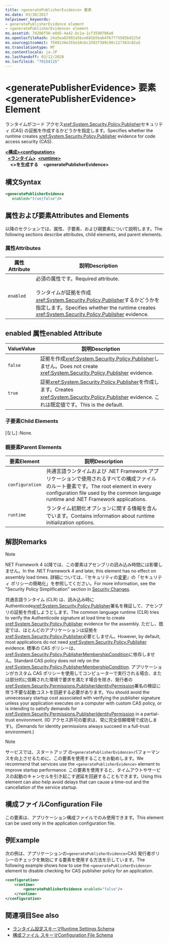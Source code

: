 ```yaml
---
title: <generatePublisherEvidence> 要素
ms.date: 03/30/2017
helpviewer_keywords:
- generatePublisherEvidence element
- <generatePublisherEvidence> element
ms.assetid: 7d208f50-e8d5-4a42-bc1a-1cf3590706a8
ms.openlocfilehash: 24a5ea02992a5bce681b5bab4fb7f75505bd225d
ms.sourcegitcommit: 7588136e355e10cbc2582f389c90c127363c02a5
ms.translationtype: MT
ms.contentlocale: ja-JP
ms.lasthandoff: 03/12/2020
ms.locfileid: "79154115"
---
```

# <a name="generatepublisherevidence-element"></a><span data-ttu-id="c4cb0-102">\<generatePublisherEvidence> 要素</span><span class="sxs-lookup"><span data-stu-id="c4cb0-102">\<generatePublisherEvidence> Element</span></span>
<span data-ttu-id="c4cb0-103">ランタイムがコード アクセス<xref:System.Security.Policy.Publisher>セキュリティ (CAS) の証拠を作成するかどうかを指定します。</span><span class="sxs-lookup"><span data-stu-id="c4cb0-103">Specifies whether the runtime creates <xref:System.Security.Policy.Publisher> evidence for code access security (CAS).</span></span>  
  
<span data-ttu-id="c4cb0-104">[**\<構成>**](../configuration-element.md)</span><span class="sxs-lookup"><span data-stu-id="c4cb0-104">[**\<configuration>**](../configuration-element.md)</span></span>\
<span data-ttu-id="c4cb0-105">&nbsp;&nbsp;[**\<ランタイム>**](runtime-element.md)</span><span class="sxs-lookup"><span data-stu-id="c4cb0-105">&nbsp;&nbsp;[**\<runtime>**](runtime-element.md)</span></span>\
<span data-ttu-id="c4cb0-106">&nbsp;&nbsp;&nbsp;&nbsp;**\<>を生成する**</span><span class="sxs-lookup"><span data-stu-id="c4cb0-106">&nbsp;&nbsp;&nbsp;&nbsp;**\<generatePublisherEvidence>**</span></span>  
  
## <a name="syntax"></a><span data-ttu-id="c4cb0-107">構文</span><span class="sxs-lookup"><span data-stu-id="c4cb0-107">Syntax</span></span>  
  
```xml  
<generatePublisherEvidence
   enabled="true|false"/>  
```  
  
## <a name="attributes-and-elements"></a><span data-ttu-id="c4cb0-108">属性および要素</span><span class="sxs-lookup"><span data-stu-id="c4cb0-108">Attributes and Elements</span></span>  
 <span data-ttu-id="c4cb0-109">以降のセクションでは、属性、子要素、および親要素について説明します。</span><span class="sxs-lookup"><span data-stu-id="c4cb0-109">The following sections describe attributes, child elements, and parent elements.</span></span>  
  
### <a name="attributes"></a><span data-ttu-id="c4cb0-110">属性</span><span class="sxs-lookup"><span data-stu-id="c4cb0-110">Attributes</span></span>  
  
|<span data-ttu-id="c4cb0-111">属性</span><span class="sxs-lookup"><span data-stu-id="c4cb0-111">Attribute</span></span>|<span data-ttu-id="c4cb0-112">説明</span><span class="sxs-lookup"><span data-stu-id="c4cb0-112">Description</span></span>|  
|---------------|-----------------|  
|`enabled`|<span data-ttu-id="c4cb0-113">必須の属性です。</span><span class="sxs-lookup"><span data-stu-id="c4cb0-113">Required attribute.</span></span><br /><br /> <span data-ttu-id="c4cb0-114">ランタイムが証拠を作成<xref:System.Security.Policy.Publisher>するかどうかを指定します。</span><span class="sxs-lookup"><span data-stu-id="c4cb0-114">Specifies whether the runtime creates <xref:System.Security.Policy.Publisher> evidence.</span></span>|  
  
## <a name="enabled-attribute"></a><span data-ttu-id="c4cb0-115">enabled 属性</span><span class="sxs-lookup"><span data-stu-id="c4cb0-115">enabled Attribute</span></span>  
  
|<span data-ttu-id="c4cb0-116">Value</span><span class="sxs-lookup"><span data-stu-id="c4cb0-116">Value</span></span>|<span data-ttu-id="c4cb0-117">説明</span><span class="sxs-lookup"><span data-stu-id="c4cb0-117">Description</span></span>|  
|-----------|-----------------|  
|`false`|<span data-ttu-id="c4cb0-118">証拠を作成<xref:System.Security.Policy.Publisher>しません。</span><span class="sxs-lookup"><span data-stu-id="c4cb0-118">Does not create <xref:System.Security.Policy.Publisher> evidence.</span></span>|  
|`true`|<span data-ttu-id="c4cb0-119">証拠<xref:System.Security.Policy.Publisher>を作成します。</span><span class="sxs-lookup"><span data-stu-id="c4cb0-119">Creates <xref:System.Security.Policy.Publisher> evidence.</span></span> <span data-ttu-id="c4cb0-120">これは既定値です。</span><span class="sxs-lookup"><span data-stu-id="c4cb0-120">This is the default.</span></span>|  
  
### <a name="child-elements"></a><span data-ttu-id="c4cb0-121">子要素</span><span class="sxs-lookup"><span data-stu-id="c4cb0-121">Child Elements</span></span>  
 <span data-ttu-id="c4cb0-122">[なし] :</span><span class="sxs-lookup"><span data-stu-id="c4cb0-122">None.</span></span>  
  
### <a name="parent-elements"></a><span data-ttu-id="c4cb0-123">親要素</span><span class="sxs-lookup"><span data-stu-id="c4cb0-123">Parent Elements</span></span>  
  
|<span data-ttu-id="c4cb0-124">要素</span><span class="sxs-lookup"><span data-stu-id="c4cb0-124">Element</span></span>|<span data-ttu-id="c4cb0-125">説明</span><span class="sxs-lookup"><span data-stu-id="c4cb0-125">Description</span></span>|  
|-------------|-----------------|  
|`configuration`|<span data-ttu-id="c4cb0-126">共通言語ランタイムおよび .NET Framework アプリケーションで使用されるすべての構成ファイルのルート要素です。</span><span class="sxs-lookup"><span data-stu-id="c4cb0-126">The root element in every configuration file used by the common language runtime and .NET Framework applications.</span></span>|  
|`runtime`|<span data-ttu-id="c4cb0-127">ランタイム初期化オプションに関する情報を含んでいます。</span><span class="sxs-lookup"><span data-stu-id="c4cb0-127">Contains information about runtime initialization options.</span></span>|  
  
## <a name="remarks"></a><span data-ttu-id="c4cb0-128">解説</span><span class="sxs-lookup"><span data-stu-id="c4cb0-128">Remarks</span></span>  
  
> [!NOTE]
> <span data-ttu-id="c4cb0-129">NET Framework 4 以降では、この要素はアセンブリの読み込み時間には影響しません。</span><span class="sxs-lookup"><span data-stu-id="c4cb0-129">In the .NET Framework 4 and later, this element has no effect on assembly load times.</span></span> <span data-ttu-id="c4cb0-130">詳細については、『セキュリティの[変更](../../../security/security-changes.md)』の「セキュリティ ポリシーの簡略化」を参照してください。</span><span class="sxs-lookup"><span data-stu-id="c4cb0-130">For more information, see the "Security Policy Simplification" section in [Security Changes](../../../security/security-changes.md).</span></span>  
  
 <span data-ttu-id="c4cb0-131">共通言語ランタイム (CLR) は、読み込み時に Authenticode<xref:System.Security.Policy.Publisher>署名を検証して、アセンブリの証拠を作成しようとします。</span><span class="sxs-lookup"><span data-stu-id="c4cb0-131">The common language runtime (CLR) tries to verify the Authenticode signature at load time to create <xref:System.Security.Policy.Publisher> evidence for the assembly.</span></span> <span data-ttu-id="c4cb0-132">ただし、既定では、ほとんどのアプリケーションは証拠を<xref:System.Security.Policy.Publisher>必要としません。</span><span class="sxs-lookup"><span data-stu-id="c4cb0-132">However, by default, most applications do not need <xref:System.Security.Policy.Publisher> evidence.</span></span> <span data-ttu-id="c4cb0-133">標準の CAS ポリシーは、<xref:System.Security.Policy.PublisherMembershipCondition>に依存しません。</span><span class="sxs-lookup"><span data-stu-id="c4cb0-133">Standard CAS policy does not rely on the <xref:System.Security.Policy.PublisherMembershipCondition>.</span></span> <span data-ttu-id="c4cb0-134">アプリケーションがカスタム CAS ポリシーを使用してコンピューターで実行される場合、または部分的に信頼された環境で要求を満たす場合を除き、発行者の<xref:System.Security.Permissions.PublisherIdentityPermission>署名の検証に伴う不要な起動コストを回避する必要があります。</span><span class="sxs-lookup"><span data-stu-id="c4cb0-134">You should avoid the unnecessary startup cost associated with verifying the publisher signature unless your application executes on a computer with custom CAS policy, or is intending to satisfy demands for <xref:System.Security.Permissions.PublisherIdentityPermission> in a partial-trust environment.</span></span> <span data-ttu-id="c4cb0-135">(ID アクセス許可の要求は、常に完全信頼環境で成功します)。</span><span class="sxs-lookup"><span data-stu-id="c4cb0-135">(Demands for identity permissions always succeed in a full-trust environment.)</span></span>  
  
> [!NOTE]
> <span data-ttu-id="c4cb0-136">サービスでは、スタートアップ の`<generatePublisherEvidence>`パフォーマンスを向上させるために、この要素を使用することをお勧めします。</span><span class="sxs-lookup"><span data-stu-id="c4cb0-136">We recommend that services use the `<generatePublisherEvidence>` element to improve startup performance.</span></span>  <span data-ttu-id="c4cb0-137">この要素を使用すると、タイムアウトやサービスの起動のキャンセルを引き起こす遅延を回避することもできます。</span><span class="sxs-lookup"><span data-stu-id="c4cb0-137">Using this element can also help avoid delays that can cause a time-out and the cancellation of the service startup.</span></span>  
  
## <a name="configuration-file"></a><span data-ttu-id="c4cb0-138">構成ファイル</span><span class="sxs-lookup"><span data-stu-id="c4cb0-138">Configuration File</span></span>  
 <span data-ttu-id="c4cb0-139">この要素は、アプリケーション構成ファイルでのみ使用できます。</span><span class="sxs-lookup"><span data-stu-id="c4cb0-139">This element can be used only in the application configuration file.</span></span>  
  
## <a name="example"></a><span data-ttu-id="c4cb0-140">例</span><span class="sxs-lookup"><span data-stu-id="c4cb0-140">Example</span></span>  
 <span data-ttu-id="c4cb0-141">次の例は、アプリケーションの`<generatePublisherEvidence>`CAS 発行者ポリシーのチェックを無効にする要素を使用する方法を示しています。</span><span class="sxs-lookup"><span data-stu-id="c4cb0-141">The following example shows how to use the `<generatePublisherEvidence>` element to disable checking for CAS publisher policy for an application.</span></span>  
  
```xml  
<configuration>  
    <runtime>  
        <generatePublisherEvidence enabled="false"/>  
    </runtime>  
</configuration>  
```  
  
## <a name="see-also"></a><span data-ttu-id="c4cb0-142">関連項目</span><span class="sxs-lookup"><span data-stu-id="c4cb0-142">See also</span></span>

- [<span data-ttu-id="c4cb0-143">ランタイム設定スキーマ</span><span class="sxs-lookup"><span data-stu-id="c4cb0-143">Runtime Settings Schema</span></span>](index.md)
- [<span data-ttu-id="c4cb0-144">構成ファイル スキーマ</span><span class="sxs-lookup"><span data-stu-id="c4cb0-144">Configuration File Schema</span></span>](../index.md)
